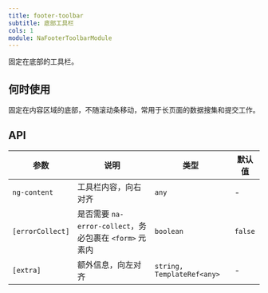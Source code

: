 ```yaml
---
title: footer-toolbar
subtitle: 底部工具栏
cols: 1
module: NaFooterToolbarModule
---
```


固定在底部的工具栏。

## 何时使用

固定在内容区域的底部，不随滚动条移动，常用于长页面的数据搜集和提交工作。

## API

参数 | 说明 | 类型 | 默认值
----|------|-----|------
`ng-content` | 工具栏内容，向右对齐 | `any` | -
`[errorCollect]` | 是否需要 `na-error-collect`，务必包裹在 `<form>` 元素内 | `boolean` | `false`
`[extra]` | 额外信息，向左对齐 | `string, TemplateRef<any>` | -
